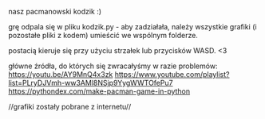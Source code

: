 nasz pacmanowski kodzik :)

grę odpala się w pliku kodzik.py - aby zadziałała, należy wszystkie grafiki (i pozostałe pliki z kodem) umieścić we wspólnym folderze.

postacią kieruje się przy użyciu strzałek lub przycisków WASD. <3


główne źródła, do których się zwracałyśmy w razie problemów:
https://youtu.be/AY9MnQ4x3zk
https://www.youtube.com/playlist?list=PLryDJVmh-ww3AMl8NSjp9YygWWTOfePu7
https://pythondex.com/make-pacman-game-in-python


//grafiki zostały pobrane z internetu//
